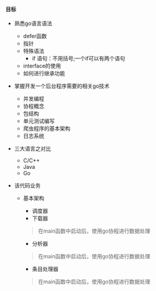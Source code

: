 
#### 目标

- 熟悉go语言语法
    - defer函数
    - 指针
    - 特殊语法
        - if 语句：不用括号;一个if可以有两个语句
    - interface的使用
    - 如何进行继承功能

- 掌握开发一个后台程序需要的相关go技术
    - 并发编程
    - 协程概念
    - 包结构
    - 单元测试编写
    - 爬虫程序的基本架构
    - 日志系统

- 三大语言之对比
    - C/C++
    - Java
    - Go

- 该代码业务
    - 基本架构
        - 调度器
        - 下载器
        > 在main函数中启动后，使用go协程进行数据处理

        - 分析器
        > 在main函数中启动后，使用go协程进行数据处理

        - 条目处理器
        > 在main函数中启动后，使用go协程进行数据处理
